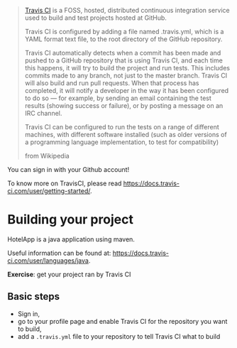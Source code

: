 > [Travis CI](https://travis-ci.org) is a FOSS, hosted, distributed continuous integration service used to build and test projects hosted at GitHub. 
>
>Travis CI is configured by adding a file named .travis.yml, which is a YAML format text file, to the root directory of the GitHub repository.
>
>Travis CI automatically detects when a commit has been made and pushed to a GitHub repository that is using Travis CI, and each time this happens, it will try to build the project and run tests. This includes commits made to any branch, not just to the master branch. Travis CI will also build and run pull requests. When that process has completed, it will notify a developer in the way it has been configured to do so — for example, by sending an email containing the test results (showing success or failure), or by posting a message on an IRC channel.
>
>Travis CI can be configured to run the tests on a range of different machines, with different software installed (such as older versions of a programming language implementation, to test for compatibility)
>
>from Wikipedia

You can sign in with your Github account!

To know more on TravisCI, please read https://docs.travis-ci.com/user/getting-started/.

# Building your project
HotelApp is a java application using maven.

Useful information can be found at: https://docs.travis-ci.com/user/languages/java.

**Exercise**: get your project ran by Travis CI


## Basic steps
* Sign in,
* go to your profile page and enable Travis CI for the repository you want to build,
* add a `.travis.yml` file to your repository to tell Travis CI what to build

